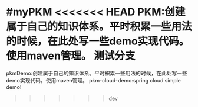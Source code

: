 #myPKM
<<<<<<< HEAD
PKM:创建属于自己的知识体系。平时积累一些用法的时候，在此处写一些demo实现代码。使用maven管理。
测试分支
=======
pkmDemo:创建属于自己的知识体系。平时积累一些用法的时候，在此处写一些demo实现代码。使用maven管理。
pkm-cloud-demo:spring cloud simple demo!
>>>>>>> dev
